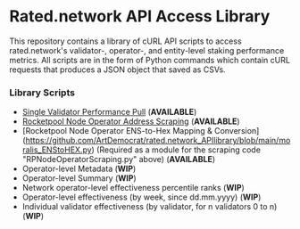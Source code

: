 # Rated.network API Access Library
This repository contains a library of cURL API scripts to access rated.network's validator-, operator-, and entity-level staking performance metrics. All scripts are in the form of Python commands which contain cURL requests that produces a JSON object that saved as CSVs.

### Library Scripts

- [Single Validator Performance Pull](https://github.com/ArtDemocrat/rated.network_APIlibrary/blob/main/SingleValidatorPerformance.py) (**AVAILABLE**)
- [Rocketpool Node Operator Address Scraping](https://github.com/ArtDemocrat/rated.network_APIlibrary/blob/main/RPNodeOperatorScraping.py) (**AVAILABLE**)
- [Rocketpool Node Operator ENS-to-Hex Mapping & Conversion] (https://github.com/ArtDemocrat/rated.network_APIlibrary/blob/main/moralis_ENStoHEX.py) (Required as a module for the scraping code "RPNodeOperatorScraping.py" above) (**AVAILABLE**)
- Operator-level Metadata (**WIP**)
- Operator-level Summary (**WIP**)
- Network operator-level effectiveness percentile ranks (**WIP**)
- Operator-level effectiveness (by week, since dd.mm.yyyy) (**WIP**)
- Individual validator effectiveness (by validator, for n validators 0 to n) (**WIP**)
